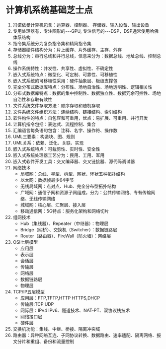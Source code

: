 # 计算机系统基础芝士点

1. 冯诺依曼计算机包含：运算器、控制器、 存储器、输入设备、输出设备
2. 专用处理器有，专注图形的---GPU, 专注信号的---DSP，DSP通常使用哈佛体系结构
3. 指令集系统分为复杂指令集和精简指令集
4. 存储器硬件结构分为：片上缓存、片外缓存、主存、外存
5. 总线分为：串行总线和并行总线，信息来分为：数据总线、地址总线、控制总线
6. 操作系统特性：并发性、共享性、虚拟性、不确定性
7. 嵌入式系统特点：微型化、可定制、可靠性、可移植性
8. 嵌入式系统的可移植性采用：硬件抽象层、板级支撑包
9. 完全分布式数据库特点：分布性、场地自治性、场地透明性、逻辑相关性
10. 分布式数据库特点：数据的集中控制性、数据独立性、数据冗余可控性、场地自治性和存取有效性
11. 文件系统文件存取方法：顺序存取和随机存取
12. 文件系统文件组织方法：连续结构、链接结构、索引结构
13. 软件构件的特点：自包容和可重用，优点：易扩展、可重用、并行开发
14. 计算机指令包括：表达式、流程控制、集合
15. 汇编语言每条语句包含：注释、名字、操作符、操作数
16. UML三要素：构造块、图、规则
17. UML关系：依赖、泛化、关联、实现
18. 嵌入式系统特点：可裁剪性、实时性、安全性
19. 嵌入式系统处理器工艺分为：民用、工用、军用
20. 嵌入式软件开发工具：交叉编译器、交叉链接器、源代码调试器
21. 网络技术
    - 局域网：总线、星型、树型、网状、环状五种拓扑结构
    - 以太网：数据帧最少64字节
    - 无线局域网：点对点、Hub、完全分布型拓扑结构
    - 广域网：通信子网和资源子网组成，分为：公共传输网络、专有传输网络、无线传输网络
    - 城域网：核心层、汇聚层、接入层
    - 移动通信网：5G特点：服务化架构和网络切片
22. 组网技术
    - Hub（集线器）、Repeater（中继器）：物理层
    - Bridge（网桥）、交换机（Switcher）：数据链路层
    - Router（路由器）、FireWall（防火墙）：网络层
23. OSI七层模型
    - 应用层
    - 表示层
    - 会话层
    - 传输层
    - 网络层
    - 数据链路层
    - 物理层
24. TCP/IP五层模型
    - 应用层：FTP,TFTP,HTTP HTTPS,DHCP
    - 传输层:TCP UDP
    - 网际层：IPv4 IPv6、隧道技术、NAT-PT、双协议栈技术
    - 网络接口层
    - 硬件层
25. 交换机功能：集线、中继、桥接、隔离冲突域
26. 路由器：异种网络互连、子网协议转换、数据路由、速率适配、隔离网络、报文分片和重组、备份和流量控制

### 
